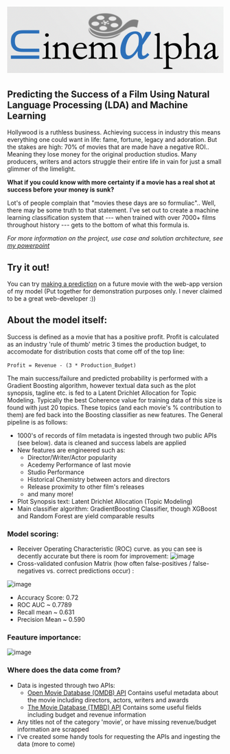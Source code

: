 # ![image](images/CinemAlpha-1.png)
## Predicting the Success of a Film Using Natural Language Processing (LDA) and Machine Learning

Hollywood is a ruthless business. Achieving success in industry this means everything one could want in life: fame, fortune, legacy and adoration. But the stakes are high: 
70% of movies that are made have a negative ROI.. Meaning they lose money for the original production studios. Many producers, writers and actors struggle their entire life in vain for just a small glimmer of the limelight.

**What if you could know with more certainty if a movie has a real shot at success before your money is sunk?**

Lot's of people complain that "movies these days are so formuliac".. Well, there may be some truth to that statement. I've set out to create a machine learning classification system that --- when trained with over 7000+ films throughout history --- gets to the bottom of what this formula is.

*For more information on the project, use case and solution architecture, see [my powerpoint](https://github.com/MaxBamberger/DataScienceProjects/blob/master/film-success-classifier/movie_prediction_model-compressed.pdf)*

## Try it out! 
You can try [making a prediction](http://3.224.227.110:8080/) on a future movie with the web-app version of my model 
(Put together for demonstration purposes only. I never claimed to be a great web-developer :))

## About the model itself:
Success is defined as a movie that has a positive profit. Profit is calculated as an industry 'rule of thumb' metric 3 times the production budget, to accomodate for distribution costs that come off of the top line: 

```Profit = Revenue - (3 * Production_Budget)```

The main success/failure and predicted probability is performed with a Gradient Boosting algorithm, however textual data such as the plot synopsis, tagline etc. is fed to a Latent Drichlet Allocation for Topic Modeling. Typically the best Coherence value for training data of this size is found with just 20 topics. These topics (and each movie's % contribution to them) are fed back into the Boosting classifier as new features. The General pipeline is as follows:
 - 1000's of records of film metadata is ingested through two public APIs (see below). data is cleaned and success labels are applied
 - New features are engineered such as:
    - Director/Writer/Actor popularity
    - Acedemy Performance of last movie
    - Studio Performance
    - Historical Chemistry between actors and directors
    - Release proximity to other film's releases
    - and many more!
 - Plot Synopsis text: Latent Drichlet Allocation (Topic Modeling)
 - Main classifier algorithm: GradientBoosting Classifier, though XGBoost and Random Forest are yield comparable results 


### Model scoring:
 - Receiver Operating Characteristic (ROC) curve. as you can see is decently accurate but there is room for improvement: 
![image](images/Figure_10.png)
 - Cross-validated confusion Matrix (how often false-positives / false-negatives vs. correct predictions occur) :
 
![image](images/cm.png)

 - Accuracy Score: 0.72
 - ROC AUC ~ 0.7789 
 - Recall mean ~ 0.631 
 - Precision Mean ~ 0.590

### Feauture importance:
![image](images/feature_imp.png)
### Where does the data come from?
 - Data is ingested through two APIs:
    - [Open Movie Database (OMDB) API](http://omdbapi.com/) Contains useful metadata about the movie including directors, actors, writers and awards
    - [The Movie Database (TMBD) API](https://www.themoviedb.org/documentation/api) Contains some useful fields including budget and revenue information
 - Any titles not of the category 'movie', or have missing revenue/budget information are scrapped
 - I've created some handy tools for requesting the APIs and ingesting the data (more to come)
